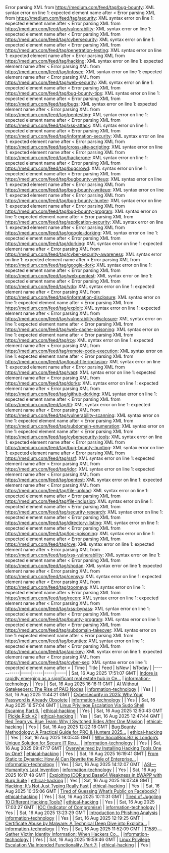 Error parsing XML from https://medium.com/feed/tag/bug-bounty: XML syntax error on line 1: expected element name after <
Error parsing XML from https://medium.com/feed/tag/security: XML syntax error on line 1: expected element name after <
Error parsing XML from https://medium.com/feed/tag/vulnerability: XML syntax error on line 1: expected element name after <
Error parsing XML from https://medium.com/feed/tag/cybersecurity: XML syntax error on line 1: expected element name after <
Error parsing XML from https://medium.com/feed/tag/penetration-testing: XML syntax error on line 1: expected element name after <
Error parsing XML from https://medium.com/feed/tag/hacking: XML syntax error on line 1: expected element name after <
Error parsing XML from https://medium.com/feed/tag/infosec: XML syntax error on line 1: expected element name after <
Error parsing XML from https://medium.com/feed/tag/web-security: XML syntax error on line 1: expected element name after <
Error parsing XML from https://medium.com/feed/tag/bug-bounty-tips: XML syntax error on line 1: expected element name after <
Error parsing XML from https://medium.com/feed/tag/bugs: XML syntax error on line 1: expected element name after <
Error parsing XML from https://medium.com/feed/tag/pentesting: XML syntax error on line 1: expected element name after <
Error parsing XML from https://medium.com/feed/tag/xss-attack: XML syntax error on line 1: expected element name after <
Error parsing XML from https://medium.com/feed/tag/information-security: XML syntax error on line 1: expected element name after <
Error parsing XML from https://medium.com/feed/tag/cross-site-scripting: XML syntax error on line 1: expected element name after <
Error parsing XML from https://medium.com/feed/tag/hackerone: XML syntax error on line 1: expected element name after <
Error parsing XML from https://medium.com/feed/tag/bugcrowd: XML syntax error on line 1: expected element name after <
Error parsing XML from https://medium.com/feed/tag/bugbounty-writeup: XML syntax error on line 1: expected element name after <
Error parsing XML from https://medium.com/feed/tag/bug-bounty-writeup: XML syntax error on line 1: expected element name after <
Error parsing XML from https://medium.com/feed/tag/bug-bounty-hunter: XML syntax error on line 1: expected element name after <
Error parsing XML from https://medium.com/feed/tag/bug-bounty-program: XML syntax error on line 1: expected element name after <
Error parsing XML from https://medium.com/feed/tag/application-security: XML syntax error on line 1: expected element name after <
Error parsing XML from https://medium.com/feed/tag/google-dorking: XML syntax error on line 1: expected element name after <
Error parsing XML from https://medium.com/feed/tag/dorking: XML syntax error on line 1: expected element name after <
Error parsing XML from https://medium.com/feed/tag/cyber-security-awareness: XML syntax error on line 1: expected element name after <
Error parsing XML from https://medium.com/feed/tag/google-dork: XML syntax error on line 1: expected element name after <
Error parsing XML from https://medium.com/feed/tag/web-pentest: XML syntax error on line 1: expected element name after <
Error parsing XML from https://medium.com/feed/tag/vdp: XML syntax error on line 1: expected element name after <
Error parsing XML from https://medium.com/feed/tag/information-disclosure: XML syntax error on line 1: expected element name after <
Error parsing XML from https://medium.com/feed/tag/exploit: XML syntax error on line 1: expected element name after <
Error parsing XML from https://medium.com/feed/tag/vulnerability-disclosure: XML syntax error on line 1: expected element name after <
Error parsing XML from https://medium.com/feed/tag/web-cache-poisoning: XML syntax error on line 1: expected element name after <
Error parsing XML from https://medium.com/feed/tag/rce: XML syntax error on line 1: expected element name after <
Error parsing XML from https://medium.com/feed/tag/remote-code-execution: XML syntax error on line 1: expected element name after <
Error parsing XML from https://medium.com/feed/tag/local-file-inclusion: XML syntax error on line 1: expected element name after <
Error parsing XML from https://medium.com/feed/tag/vapt: XML syntax error on line 1: expected element name after <
Error parsing XML from https://medium.com/feed/tag/dorks: XML syntax error on line 1: expected element name after <
Error parsing XML from https://medium.com/feed/tag/github-dorking: XML syntax error on line 1: expected element name after <
Error parsing XML from https://medium.com/feed/tag/lfi: XML syntax error on line 1: expected element name after <
Error parsing XML from https://medium.com/feed/tag/vulnerability-scanning: XML syntax error on line 1: expected element name after <
Error parsing XML from https://medium.com/feed/tag/subdomain-enumeration: XML syntax error on line 1: expected element name after <
Error parsing XML from https://medium.com/feed/tag/cybersecurity-tools: XML syntax error on line 1: expected element name after <
Error parsing XML from https://medium.com/feed/tag/bug-bounty-hunting: XML syntax error on line 1: expected element name after <
Error parsing XML from https://medium.com/feed/tag/ssrf: XML syntax error on line 1: expected element name after <
Error parsing XML from https://medium.com/feed/tag/idor: XML syntax error on line 1: expected element name after <
Error parsing XML from https://medium.com/feed/tag/pentest: XML syntax error on line 1: expected element name after <
Error parsing XML from https://medium.com/feed/tag/file-upload: XML syntax error on line 1: expected element name after <
Error parsing XML from https://medium.com/feed/tag/file-inclusion: XML syntax error on line 1: expected element name after <
Error parsing XML from https://medium.com/feed/tag/security-research: XML syntax error on line 1: expected element name after <
Error parsing XML from https://medium.com/feed/tag/directory-listing: XML syntax error on line 1: expected element name after <
Error parsing XML from https://medium.com/feed/tag/log-poisoning: XML syntax error on line 1: expected element name after <
Error parsing XML from https://medium.com/feed/tag/cve: XML syntax error on line 1: expected element name after <
Error parsing XML from https://medium.com/feed/tag/xss-vulnerability: XML syntax error on line 1: expected element name after <
Error parsing XML from https://medium.com/feed/tag/shodan: XML syntax error on line 1: expected element name after <
Error parsing XML from https://medium.com/feed/tag/censys: XML syntax error on line 1: expected element name after <
Error parsing XML from https://medium.com/feed/tag/zoomeye: XML syntax error on line 1: expected element name after <
Error parsing XML from https://medium.com/feed/tag/recon: XML syntax error on line 1: expected element name after <
Error parsing XML from https://medium.com/feed/tag/xss-bypass: XML syntax error on line 1: expected element name after <
Error parsing XML from https://medium.com/feed/tag/bounty-program: XML syntax error on line 1: expected element name after <
Error parsing XML from https://medium.com/feed/tag/subdomain-takeover: XML syntax error on line 1: expected element name after <
Error parsing XML from https://medium.com/feed/tag/bounties: XML syntax error on line 1: expected element name after <
Error parsing XML from https://medium.com/feed/tag/api-key: XML syntax error on line 1: expected element name after <
Error parsing XML from https://medium.com/feed/tag/cyber-sec: XML syntax error on line 1: expected element name after <
| Time | Title | Feed | IsNew | IsToday |
|-----------|-----|-----|-----|-----|
| Sat, 16 Aug 2025 17:51:07 GMT | [Indore is rapidly emerging as a significant real estate hub in Ce...](https://medium.com/p/cd64040487fb) | [information-technology](https://medium.com/feed/tag/information-technology) |  | Yes |
| Sat, 16 Aug 2025 16:18:11 GMT | [AI Without Gatekeepers: The Rise of PAI3 Nodes](https://medium.com/p/ed7b2a9c0eb2) | [information-technology](https://medium.com/feed/tag/information-technology) |  | Yes |
| Sat, 16 Aug 2025 11:44:21 GMT | [Cybersecurity in 2025: Why Your Password is Already Obsolete](https://medium.com/p/166b14fe991d) | [information-technology](https://medium.com/feed/tag/information-technology) |  | Yes |
| Sat, 16 Aug 2025 16:57:04 GMT | [Linux Privilege Escalation Via Sudo Shell Escaping,Part 6.](https://medium.com/p/3915b369ee2f) | [ethical-hacking](https://medium.com/feed/tag/ethical-hacking) |  | Yes |
| Sat, 16 Aug 2025 12:50:43 GMT | [Pickle Rick v2](https://medium.com/p/3068d187dd6d) | [ethical-hacking](https://medium.com/feed/tag/ethical-hacking) |  | Yes |
| Sat, 16 Aug 2025 12:47:44 GMT | [Red Team vs. Blue Team: Why I Switched Sides After One Mission](https://medium.com/p/452c5c863318) | [ethical-hacking](https://medium.com/feed/tag/ethical-hacking) |  | Yes |
| Sat, 16 Aug 2025 12:22:18 GMT | [ Bug Bounty Methodology: A Practical Guide for PRO & Hunters 2025...](https://medium.com/p/d75618dd9b70) | [ethical-hacking](https://medium.com/feed/tag/ethical-hacking) |  | Yes |
| Sat, 16 Aug 2025 19:05:45 GMT | [Why SocialBox.Biz is London’s Unique Solution for Secure IT Reu...](https://medium.com/p/f71dce4caf32) | [information-technology](https://medium.com/feed/tag/information-technology) |  | Yes |
| Sat, 16 Aug 2025 09:47:17 GMT | [Overwhelmed by Installing Hacking Tools One by One?](https://medium.com/p/204271cdce83) | [ethical-hacking](https://medium.com/feed/tag/ethical-hacking) |  | Yes |
| Sat, 16 Aug 2025 16:19:41 GMT | [From Static to Dynamic: How AI Can Rewrite the Role of Enterprise...](https://medium.com/p/f8315a3eb7ff) | [information-technology](https://medium.com/feed/tag/information-technology) |  | Yes |
| Sat, 16 Aug 2025 14:12:07 GMT | [ASI — Humanity’s Last Invention](https://medium.com/p/1a60e8babdfe) | [information-technology](https://medium.com/feed/tag/information-technology) |  | Yes |
| Sat, 16 Aug 2025 16:17:48 GMT | [Exploiting IDOR and Base64 Weakness in bWAPP with Burp Suite](https://medium.com/p/5d847da13dcf) | [ethical-hacking](https://medium.com/feed/tag/ethical-hacking) |  | Yes |
| Sat, 16 Aug 2025 16:07:49 GMT | [Hacking: It’s Not Just Typing Really Fast](https://medium.com/p/cb3ea2efb356) | [ethical-hacking](https://medium.com/feed/tag/ethical-hacking) |  | Yes |
| Sat, 16 Aug 2025 10:35:06 GMT | [Tired of Guessing What’s Public on Facebook?](https://medium.com/p/7b0b81f5feb9) | [ethical-hacking](https://medium.com/feed/tag/ethical-hacking) |  | Yes |
| Sat, 16 Aug 2025 10:11:31 GMT | [Tired of Juggling 10 Different Hacking Tools?](https://medium.com/p/bd0162d8589f) | [ethical-hacking](https://medium.com/feed/tag/ethical-hacking) |  | Yes |
| Sat, 16 Aug 2025 17:03:27 GMT | [IOC (Indicator of Compromise)](https://medium.com/p/afbb5ad21926) | [information-technology](https://medium.com/feed/tag/information-technology) |  | Yes |
| Sat, 16 Aug 2025 13:23:29 GMT | [Introduction to Phishing Analysis](https://medium.com/p/cedfd5b2a578) | [information-technology](https://medium.com/feed/tag/information-technology) |  | Yes |
| Sat, 16 Aug 2025 12:19:25 GMT | [Certificate Abuse by Malware: A Technical Deep Dive into Exploita...](https://medium.com/p/b5ad003e87f8) | [information-technology](https://medium.com/feed/tag/information-technology) |  | Yes |
| Sat, 16 Aug 2025 11:52:09 GMT | [T1589 — Gather Victim Identity Information: When Hackers Co...](https://medium.com/p/84e1566348f4) | [information-technology](https://medium.com/feed/tag/information-technology) |  | Yes |
| Sat, 16 Aug 2025 19:59:46 GMT | [Linux Privilege Escalation Via Intended Functionality, Part 7:](https://medium.com/p/8fade1fa1ad7) | [ethical-hacking](https://medium.com/feed/tag/ethical-hacking) |  | Yes |
